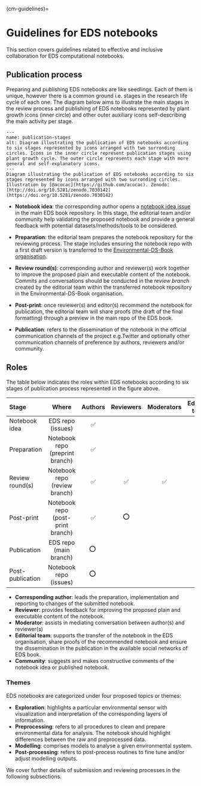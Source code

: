 (cm-guidelines)=
# Guidelines for EDS notebooks

This section covers guidelines related to effective and inclusive collaboration for EDS computational notebooks. 

## Publication process

Preparing and publishing EDS notebooks are like seedlings. 
Each of them is unique, however there is a common ground i.e. stages in the research life cycle of each one. 
The diagram below aims to illustrate the main stages in the review process and publishing of EDS notebooks represented by plant growth icons (inner circle) and other outer auxiliary icons self-describing the main activity per stage.

```{figure} ../figures/guidelines/publication_stages.jpg
---
name: publication-stages
alt: Diagram illustrating the publication of EDS notebooks according to six stages represented by icons arranged with two surronding circles. Icons in the inner circle represent publication stages using plant growth cycle. The outer circle represents each stage with more general and self-explanatory icons. 
---
Diagram illustrating the publication of EDS notebooks according to six stages represented by icons arranged with two surronding circles. Illustration by [@acocac](https://github.com/acocac). Zenodo: [http://doi.org/10.5281/zenodo.7030142](https://doi.org/10.5281/zenodo.7030142)
```

* **Notebook idea**: the corresponding author opens a [notebook idea issue](https://github.com/alan-turing-institute/environmental-ds-book/issues/new/choose) in the main EDS book repository. In this stage, the editorial team and/or community help validating the proposed notebook and provide a general feedback with potential datasets/methods/tools to be considered. 

* **Preparation**: the editorial team prepares the notebook repository for the reviewing process. 
The stage includes ensuring the notebook repo with a first draft version is transferred to the [Environmental-DS-Book organisation](https://github.com/Environmental-DS-Book). 

* **Review round(s)**: corresponding author and reviewer(s) work together to improve the proposed plain and executable content of the notebook. 
Commits and conversations should be conducted in the *review branch* created by the editorial team within the transferred notebook repository in the Environmental-DS-Book organisation. 

* **Post-print**: once reviewer(s) and editor(s) recommend the notebook for publication, the editorial team will share proofs (the draft of the final formatting) through a preview in the main repo of the EDS book.

* **Publication**: refers to the dissemination of the notebook in the official communication channels of the project e.g.Twitter and optionally other communication channels of preference by authors, reviewers and/or community.

## Roles

The table below indicates the roles within EDS notebooks according to six stages of publication process represented in the figure above.  

| Stage                       |               Where               | Authors | Reviewers | Moderators | Editorial team | Community | 
|:----------------------------|:---------------------------------:|:-------:|:---------:|:----------:| :---: |:--------:|
| Notebook idea               |         EDS repo (issues)         |    ✅    |           |            |   ✅    |     ✅    |
| Preparation                 |  Notebook repo (preprint branch)  |    ✅    |           |            |   ✅    |          |
| Review round(s)             |   Notebook repo (review branch)   |    ✅    |     ✅     |     ✅      |   ✅    |          |
| Post-print                  | Notebook repo (post-print branch) |    ✅    |     ⭕     |            |   ✅    |          |
| Publication                 |      EDS repo (main branch)       |   ⭕ ️   |           |            |   ✅    |          |
| Post-publication            |      Notebook repo (issues)       |   ⭕ ️   |           |            |   ✅    |     ✅    |

* **Corresponding author**: leads the preparation, implementation and reporting to changes of the submitted notebook. 
* **Reviewer**: provides feedback for improving the proposed plain and executable content of the notebook.
* **Moderator**: assists in mediating conversation between author(s) and reviewer(s)
* **Editorial team**: supports the transfer of the notebook in the EDS organisation, share proofs of the recommended notebook and ensure the dissemination in the publication in the available social networks of EDS book. 
* **Community**: suggests and makes constructive comments of the notebook idea or published notebook. 

### Themes

EDS notebooks are categorized under four proposed topics or themes:

* **Exploration**: highlights a particular environmental sensor with visualization and interpretation of the corresponding layers of information.
* **Preprocessing**: refers to all procedures to clean and prepare environmental data for analysis. The notebook should highlight differences between the raw and preprocessed data.
* **Modelling**: comprises models to analyse a given environmental system. 
* **Post-processing**: refers to post-process routines to fine tune and/or adjust modelling outputs.

We cover further details of submission and reviewing processes in the following subsections. 
